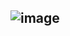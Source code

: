







## ![image](https://github.com/user-attachments/assets/2732fa83-8740-4b9f-b57d-3b6ab08a9415)




